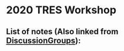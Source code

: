 # 2020 TRES Workshop

## List of notes (Also linked from [DiscussionGroups](../../DiscussionGroups.md)):

<!--

- [Group 1 Google Docs Notes](https://docs.google.com/document/d/1y6Sg_K-nz-GRGnf1ZrjN20jFj1NvfmCIduKvt2BlzeE/edit?usp=sharing)
- [Group 2 Google Docs Notes](https://docs.google.com/document/d/1RTr28hll4IL0yqc4v6OmGHMCMrrCESLDnjy8pc9DSbI/edit?usp=sharing)
- [Group 3 Google Docs Notes](https://docs.google.com/document/d/1Rz3eIEze-fjf4sDmnk2qSpB3IG6OgLQQ4mgiewTVbn0/edit?usp=sharing)
- [Group 4 Google Docs Notes](https://docs.google.com/document/d/1MrkvxLWr36k0apv_yqzv-tNTwCMKMaleOgQwNorgzsw/edit?usp=sharing)
- [Group 5 Google Docs Notes](https://docs.google.com/document/d/1tJ4ROf77ltjsCRhVl4bYfLyS-asrUPIGJYljybte9Lc/edit?usp=sharing)
- [Group 6 Google Docs Notes](https://docs.google.com/document/d/1Co33zfFjKDH5wPE5XTqSRTWonJpETVlpHp4WraJR_es/edit?usp=sharing)
- [Group 7 Google Docs Notes](https://docs.google.com/document/d/1sM_dAKZF3mwbok4EL8R8wanq2w7Pp77FURbesYPIiVw/edit?usp=sharing)

-->
